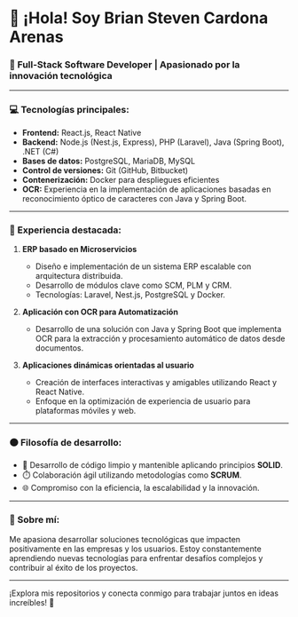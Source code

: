 # 👋 ¡Hola! Soy Brian Steven Cardona Arenas

### 🚀 Full-Stack Software Developer | Apasionado por la innovación tecnológica

---

### 💻 Tecnologías principales:
- **Frontend:** React.js, React Native  
- **Backend:** Node.js (Nest.js, Express), PHP (Laravel), Java (Spring Boot), .NET (C#)  
- **Bases de datos:** PostgreSQL, MariaDB, MySQL  
- **Control de versiones:** Git (GitHub, Bitbucket)  
- **Contenerización:** Docker para despliegues eficientes  
- **OCR:** Experiencia en la implementación de aplicaciones basadas en reconocimiento óptico de caracteres con Java y Spring Boot.

---

### 🌟 Experiencia destacada:
1. **ERP basado en Microservicios**  
   - Diseño e implementación de un sistema ERP escalable con arquitectura distribuida.
   - Desarrollo de módulos clave como SCM, PLM y CRM.
   - Tecnologías: Laravel, Nest.js, PostgreSQL y Docker.

2. **Aplicación con OCR para Automatización**  
   - Desarrollo de una solución con Java y Spring Boot que implementa OCR para la extracción y procesamiento automático de datos desde documentos.

3. **Aplicaciones dinámicas orientadas al usuario**  
   - Creación de interfaces interactivas y amigables utilizando React y React Native.
   - Enfoque en la optimización de experiencia de usuario para plataformas móviles y web.

---

### 🟠 Filosofía de desarrollo:
- 📐 Desarrollo de código limpio y mantenible aplicando principios **SOLID**.  
- ⏱️ Colaboración ágil utilizando metodologías como **SCRUM**.  
- 🌐 Compromiso con la eficiencia, la escalabilidad y la innovación.

---

### 🎯 Sobre mí:
Me apasiona desarrollar soluciones tecnológicas que impacten positivamente en las empresas y los usuarios. Estoy constantemente aprendiendo nuevas tecnologías para enfrentar desafíos complejos y contribuir al éxito de los proyectos.

---

¡Explora mis repositorios y conecta conmigo para trabajar juntos en ideas increíbles! 🚀
